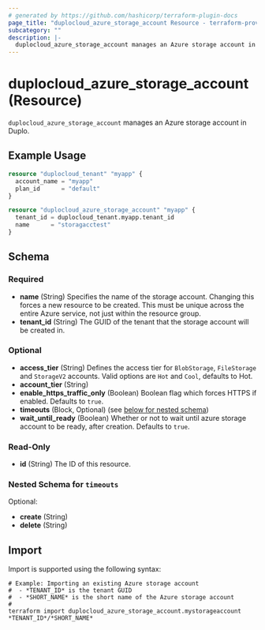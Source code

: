 ```yaml
---
# generated by https://github.com/hashicorp/terraform-plugin-docs
page_title: "duplocloud_azure_storage_account Resource - terraform-provider-duplocloud"
subcategory: ""
description: |-
  duplocloud_azure_storage_account manages an Azure storage account in Duplo.
---
```


# duplocloud_azure_storage_account (Resource)

`duplocloud_azure_storage_account` manages an Azure storage account in Duplo.

## Example Usage

```terraform
resource "duplocloud_tenant" "myapp" {
  account_name = "myapp"
  plan_id      = "default"
}

resource "duplocloud_azure_storage_account" "myapp" {
  tenant_id = duplocloud_tenant.myapp.tenant_id
  name      = "storagacctest"
}
```

<!-- schema generated by tfplugindocs -->
## Schema

### Required

- **name** (String) Specifies the name of the storage account. Changing this forces a new resource to be created. This must be unique across the entire Azure service, not just within the resource group.
- **tenant_id** (String) The GUID of the tenant that the storage account will be created in.

### Optional

- **access_tier** (String) Defines the access tier for `BlobStorage`, `FileStorage` and `StorageV2` accounts. Valid options are `Hot` and `Cool`, defaults to Hot.
- **account_tier** (String)
- **enable_https_traffic_only** (Boolean) Boolean flag which forces HTTPS if enabled. Defaults to `true`.
- **timeouts** (Block, Optional) (see [below for nested schema](#nestedblock--timeouts))
- **wait_until_ready** (Boolean) Whether or not to wait until azure storage account to be ready, after creation. Defaults to `true`.

### Read-Only

- **id** (String) The ID of this resource.

<a id="nestedblock--timeouts"></a>
### Nested Schema for `timeouts`

Optional:

- **create** (String)
- **delete** (String)

## Import

Import is supported using the following syntax:

```shell
# Example: Importing an existing Azure storage account
#  - *TENANT_ID* is the tenant GUID
#  - *SHORT_NAME* is the short name of the Azure storage account
#
terraform import duplocloud_azure_storage_account.mystorageaccount *TENANT_ID*/*SHORT_NAME*
```
